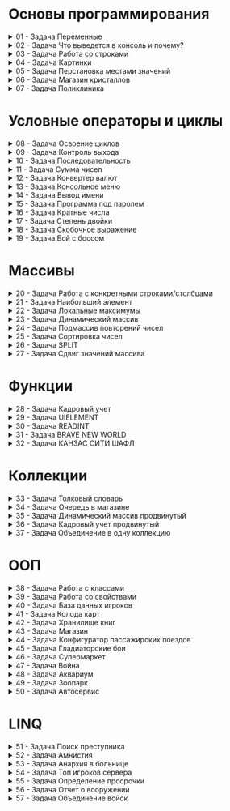 #  Основы программирования

<details>
<summary>01 - Задача Переменные </summary>
Попрактикуйтесь в создании переменных, 
объявить 10 переменных разных типов. 
Напоминание: переменные именуются с маленькой буквы, 
если название состоит из нескольких слов, 
то комбинируем их следующим образом - названиеПеременной. 
Также имя всегда должно отражать суть того, что хранит переменная. 
Для сдачи ДЗ требуется сдать код, 
который вы можете загрузить на https://gist.github.com/
или https://pastebin.com/ 
Это не сайт https://github.com/ где надо будет разбираться с работой git, 
а те сайты, на которые можно скопировать код
</details>

<details>
<summary>02 - Задача Что выведется в консоль и почему? </summary>
int a = 10;
  
int b = 38;
int c = (31 – 5 * a) / b;
Console.WriteLine(c);

> ВАЖНО!!! Не запускать код и попытаться подумать головой.
> 
> Также надо написать ответ “Почему?”

Приоритет арифметических операций:
В скобках сначала выполнится умножение 5 * 10 = 50,
далее вычитание 31-50 = -19,
и деление результата из скобок -19/38 = 0
Почему 0? Потому что тип переменной с это int - целочисленный, 
и все значения после запятой игнорируются/пропускаются
</details>

<details>
<summary>03 - Задача Работа со строками</summary>
  Вы задаете вопросы пользователю, 
по типу "как вас зовут", 
"какой ваш знак зодиака" и тд, 
после чего, по данным, которые он ввел, 
формируете небольшой текст о пользователе. 
"Вас зовут Алексей, вам 21 год, вы водолей и работаете на заводе."
</details>

<details>
<summary>04 - Задача Картинки</summary>
  На экране, в специальной зоне, выводятся картинки, 
по 3 в ряд (условно, ничего рисовать не надо). 
Всего у пользователя в альбоме 52 картинки. 
Код должен вывести, сколько полностью заполненных рядов 
можно будет вывести, и сколько картинок будет сверх меры.

В качестве решения ожидаются объявленные переменные 
с необходимыми значениями и, основываясь на значениях переменных, 
вывод необходимых данных. 
По задаче требуется выполнить простые математические действия.
</details>

<details>
<summary>05 - Задача Перстановка местами значений</summary>
  Даны две переменные. 
Поменять местами значения двух переменных. 
Вывести на экран значения переменных до перестановки и после.
К примеру, есть две переменные имя и фамилия, 
они сразу инициализированные, но данные не верные, перепутанные. 
Вот эти данные и надо поменять местами через код.
</details>

<details>
<summary>06 - Задача Магазин кристаллов</summary>
  Легенда:
Вы приходите в магазин и хотите купить за своё золото кристаллы. 
В вашем кошельке есть какое-то количество золота, 
продавец спрашивает у вас, 
сколько кристаллов вы хотите купить? 
После сделки у вас остаётся какое-то количество золота 
и появляется какое-то количество кристаллов.

Формально:
При старте программы пользователь вводит начальное количество золота. 
Потом ему предлагается купить какое-то количество 
кристаллов по цене N(задать в программе самому). 
Пользователь вводит число и его золото конвертируется в кристаллы. 
Остаток золота и кристаллов выводится на экран.

Проверять на то, что у игрока достаточно денег ненужно.
</details>

<details>
<summary>07 - Задача Поликлиника </summary>
  Легенда:

Вы заходите в поликлинику и видите огромную очередь из старушек, вам нужно рассчитать время ожидания в очереди.

Формально:
Пользователь вводит кол-во людей в очереди.
Фиксированное время приема одного человека всегда равно 10 минутам.
Пример ввода: Введите кол-во старушек: 14
Пример вывода: "Вы должны отстоять в очереди 2 часа и 20 минут."
</details>

#  Условные операторы и циклы

<details>
<summary>08 - Задача Освоение циклов</summary>
  При помощи циклов вы можете повторять один и тот же код множество раз.
Напишите простейшую программу, 
которая выводит указанное(установленное) 
пользователем сообщение заданное количество раз. 
Количество повторов также должен ввести пользователь.
</details>

<details>
<summary>09 - Задача Контроль выхода</summary>
  Написать программу, которая будет выполняться до тех пор, пока не будет введено слово exit.
Помните, в цикле должно быть условие, которое отвечает за то, когда цикл должен завершиться.
Это нужно, чтобы любой разработчик взглянув на ваш код, понял четкие границы вашего цикла.
</details>

<details>
<summary>10 - Задача Последовательность</summary>
  Нужно написать программу (используя циклы, обязательно пояснить выбор 
вашего цикла), чтобы она выводила следующую 
последовательность 5 12 19 26 33 40 47 54 61 68 75 82 89 96
Нужны переменные для обозначения чисел в условии цикла.

ОТВЕТ:
Выбрал цикл "for" так как есть четкое начало, конец и шаг итераций.
Т.е. для нас понятно когда цикл начнётся, когда закончится и с каким шагом будет выполняться.
</details>

<details>
<summary>11 - Задача Сумма чисел</summary>
  С помощью Random получить число number, которое не больше 100. 
Найти сумму всех положительных чисел меньше number (включая число), 
которые кратные 3 или 5. 
К примеру, это числа 3, 5, 6, 9, 10, 12, 15 и т.д.)
</details>

<details>
<summary>12 - Задача Конвертер валют</summary>
  Написать конвертер валют (3 валюты).

У пользователя есть баланс в каждой из представленных валют. 
Он может попросить сконвертировать часть баланса 
с одной валюты в другую. Тогда у него с баланса 
одной валюты снимется X и зачислится на баланс другой Y. 
Курс конвертации должен быть просто прописан в программе.
По имени переменной курса конвертации должно быть понятно, 
из какой валюты в какую валюту конвертируется.
Должна выполняться однотипная операция 
или везде умножение "*" 
или деление "/". 
Для чего это нужно подробнее позже узнаете в разделе "Функции". 
Но придётся объявить коэффициенты на все случаи.

Программа должна завершиться тогда, когда это решит пользователь.

Дополнительно: 
Если решение строится на switch, 
то принято работать с константами (в остальных случаях объявляются переменные). 
Для каждого case следует объявить константу.
Пример:
const string CommandExit = "exit";

case CommandExit:
break;

Константы объявляются перед блоком переменных и 
отделяются от них пустой строкой. 
Константы именуются с большой буквы. 
Если константа создана для связки 
консольное меню + switch (case) 
к имени константы добавляется Command или Menu 
- это передает суть константы, превращая ее в существительное, 
а не глагол и улучшает читаемость кода.
</details>

<details>
<summary>13 - Задача Консольное меню</summary>
  При помощи всего, что вы изучили, создать приложение, 
которое может обрабатывать команды. 
Т.е. вы создаете меню, ожидаете ввода нужной команды, 
после чего выполняете действие, которое присвоено этой команде.

Примеры команд (требуется 4-6 команд, придумать самим):

SetName – установить имя;
ChangeConsoleColor- изменить цвет консоли;
SetPassword – установить пароль;
WriteName – вывести имя (после ввода пароля);
Esc – выход из программы.

Программа не должна завершаться после ввода, 
пользователь сам должен выйти из программы при помощи команды.
</details>

<details>
<summary>14 - Задача Вывод имени</summary>
  Вывести имя в прямоугольник из символа, который введет сам пользователь.

Вы запрашиваете имя, после запрашиваете символ, 
а после отрисовываете в консоль его имя в прямоугольнике из его символов.

Пример:

Alexey

%

%%%%%%
% Alexey %
%%%%%%

Примечание:

Длину строки можно всегда узнать через свойство Length
string someString = “Hello”;
Console.WriteLine(someString.Length); //5
</details>

<details>
<summary>15 - Задача Программа под паролем</summary>
  Создайте переменную типа string, 
в которой хранится пароль для доступа к тайному сообщению. 
Пользователь вводит пароль, 
далее происходит проверка пароля на правильность, 
и если пароль неверный, то попросите его ввести пароль ещё раз. 
Если пароль подошёл, выведите секретное сообщение.

Если пользователь неверно ввел пароль 3 раза, программа завершается
</details>

<details>
<summary>16 - Задача Кратные числа</summary>
  Дано N (1 ≤ N ≤ 27). 
Найти количество трехзначных натуральных чисел, 
которые кратны N. 
Операции деления (/, %) не использовать. 
А умножение не требуется.
Число N всего одно, его надо получить в нужном диапазоне.
</details>

<details>
<summary>17 - Задача Степень двойки</summary>
  Найдите минимальную степень двойки, превосходящую заданное число.
К примеру, для числа 4 будет 2 в степени 3, то есть 8. 4<8.
Для числа 29 будет 2 в степени 5, то есть 32. 29<32.
В консоль вывести число (лучше получить от Random), 
степень и само число 2 в найденной степени.
</details>

<details>
<summary>18 - Задача Скобочное выражение </summary>
  Дана строка из символов '(' и ')'. 
Определить, является ли она корректным скобочным выражением. 
Определить максимальную глубину вложенности скобок.

Пример “(()(()))” - строка корректная и максимум глубины равняется 3.
Пример не верных строк: "(()", "())", ")(", "(()))(()"

Для перебора строки по символам можно использовать цикл foreach, 
к примеру будет так foreach (var symbol in text)
Или цикл for(int i = 0; i < text.Length; i++) и 
дальше обращаться к каждому символу внутри цикла как text[i]
Цикл нужен для перебора всех символов в строке.
</details>

<details>
<summary>19 - Задача Бой с боссом </summary>
  Легенда: 
Вы – теневой маг(можете быть вообще хоть кем) и 
у вас в арсенале есть несколько заклинаний, 
которые вы можете использовать против Босса. 
Вы должны уничтожить босса и только после этого будет вам покой.

Формально: 
перед вами босс, у которого есть определенное кол-во жизней и 
определенный ответный урон. 
У вас есть 4 заклинания для нанесения урона боссу. 
Программа завершается только после смерти босса или смерти пользователя.

Пример заклинаний

Рашамон – призывает теневого духа для нанесения атаки (Отнимает 100 хп игроку)

Хуганзакура (Может быть выполнен только после призыва теневого духа), наносит 100 ед. урона

Межпространственный разлом – позволяет скрыться в разломе и восстановить 250 хп. 
Урон босса по вам не проходит

Заклинания должны иметь схожий характер, 
то есть иметь как одиночное действие, 
так и какие-то условия выполнения (пример - Хуганзакура). 
Одно заклинание влияет на другое, тоже нужно для практики. 
Босс должен иметь возможность убить пользователя, возможна и ничья.

Не переусложняйте задачу излишними взаимосвязями. 
Вы ещё сможете реализовать творческие задумки далее по курсу. 
Например, "Гладиаторские бои" в разделе ООП 
(Знакомство с классами позволит писать лаконичней более сложный функционал)
</details>

#  Массивы

<details>
<summary>20 - Задача Работа с конкретными строками/столбцами </summary>
  Дан двумерный массив.
Вычислить сумму второй строки и произведение первого столбца. 
Вывести исходную матрицу и результаты вычислений.
</details>

<details>
<summary>21 - Задача Наибольший элемент</summary>
  Найти наибольший элемент матрицы A(10,10) и 
записать ноль в те ячейки, где он находятся. 
Вывести наибольший элемент, исходную и полученную матрицу.
Массив под измененную версию не нужен.
</details>

<details>
<summary>22 - Задача Локальные максимумы </summary>
  Дан одномерный массив целых чисел из 30 элементов.
Найдите все локальные максимумы и вывести их. 
(Элемент является локальным максимумом, если он больше своих соседей)
Крайний элемент является локальным максимумом, если он больше своего соседа.
Программа должна работать с массивом любого размера.
Массив всех локальных максимумов не нужен.
</details>

<details>
<summary>23 - Задача Динамический массив </summary>
  Пользователь вводит числа, и программа их запоминает.
Как только пользователь введёт команду sum, программа выведет сумму всех веденных чисел.

Выход из программы должен происходить только в том случае, если пользователь введет команду exit.
Если введено не sum и не exit, значит это число и его надо добавить в массив.

Программа должна работать на основе расширения массива.

Внимание, нельзя использовать List<T> и Array.Resize
</details>

<details>
<summary>24 - Задача Подмассив повторений чисел</summary>
  В массиве чисел найдите самый длинный подмассив из одинаковых чисел.
Дано 30 чисел. Вывести в консоль сам массив, число, 
которое само больше раз повторяется подряд и количество повторений.
Дополнительный массив не надо создавать.
Пример: {5, 5, 9, 9, 9, 5, 5} - число 9 повторяется большее число раз подряд.
</details>

<details>
<summary>25 - Задача Сортировка чисел</summary>
  Дан массив чисел (минимум 10 чисел). 
Надо вывести в консоль числа отсортированы, от меньшего до большего.
Нельзя использовать Array.Sort. 
Можно найти подходящий алгоритм сортировки и использовать его для задачи.
</details>

<details>
<summary>26 - Задача SPLIT </summary>
  Дана строка с текстом, используя метод строки String.Split() 
получить массив слов, которые разделены пробелом в тексте и 
вывести массив, каждое слово с новой строки.

!!! объявлять переменные для ' ', ',', '.', '\n', '?', ':', '…'
</details>

<details>
<summary>27 - Задача Сдвиг значений массива </summary>
  Дан массив чисел. 
Нужно его сдвинуть циклически на указанное пользователем значение позиций влево, 
не используя других массивов. 
Пример для сдвига один раз: 
{1, 2, 3, 4} => {2, 3, 4, 1}

Можно было ещё исключить отсутствие лишних итераций, 
если пользователь введёт количество сдвигов больше, чем длина массива. 
- Пример: userInput= userInput % numbers.Length; 2) Lenth - Length*
</details>

#  Функции

<details>
<summary>28 - Задача Кадровый учет</summary>
  Будет 2 массива: 
1) фио 
2) должность.

Описать функцию заполнения массивов досье, 
функцию форматированного вывода, 
функцию поиска по фамилии и функцию удаления досье.

Функция расширяет уже имеющийся массив на 1 и дописывает туда новое значение.

Программа должна быть с меню, которое содержит пункты:

- 1) добавить досье
- 2) вывести все досье (в одну строку через “-” фио и должность с порядковым номером в начале)
- 3) удалить досье (Массивы уменьшаются на один элемент. Нужны дополнительные проверки, чтобы не возникало ошибок)
- 4) поиск по фамилии
- 5) выход
</details>

<details>
<summary>29 - Задача UIELEMENT </summary>
  Разработайте функцию, которая рисует некий бар (Healthbar, Manabar) в определённой позиции. 
Она также принимает некий закрашенный процент.
При 40% бар выглядит так:
-[####______]
</details>

<details>
<summary>30 - Задача READINT</summary>
  Написать функцию, которая запрашивает число у пользователя 
(с помощью метода Console.ReadLine() ) и 
пытается сконвертировать его в тип int (с помощью int.TryParse())

Если конвертация не удалась у пользователя запрашивается число 
повторно до тех пор, пока не будет введено верно. 
После ввода, который удалось преобразовать в число, число возвращается.

P.S Задача решается с помощью циклов
P.S Также в TryParse используется модфикатор параметра out
</details>

<details>
<summary>31 - Задача BRAVE NEW WORLD</summary>
  Сделать игровую карту с помощью двумерного массива. 
Сделать функцию рисования карты. 
Помимо этого, дать пользователю возможность перемещаться по карте и 
взаимодействовать с элементами (например пользователь не может пройти сквозь стену)
Все элементы являются обычными символами
</details>

<details>
<summary>32 - Задача КАНЗАС СИТИ ШАФЛ </summary>
  Реализуйте функцию Shuffle, которая перемешивает элементы массива в случайном порядке.
</details>

#  Коллекции

<details>
<summary>33 - Задача Толковый словарь</summary>
  Создать программу, 
которая принимает от пользователя слово и выводит его значение. 
Если такого слова нет, то следует вывести соответствующее сообщение.
</details>

<details>
<summary>34 - Задача Очередь в магазине</summary>
  У вас есть множество целых чисел. 
Каждое целое число - это сумма покупки.
Вам нужно обслуживать клиентов до тех пор, 
пока очередь не станет пуста.
После каждого обслуженного клиента 
деньги нужно добавлять на наш счёт и выводить его в консоль.
После обслуживания каждого клиента 
программа ожидает нажатия любой клавиши, 
после чего затирает консоль и 
по новой выводит всю информацию, только уже со следующим клиентом
</details>

<details>
<summary>35 - Задача Динамический массив продвинутый</summary>
  В массивах вы выполняли задание "Динамический массив"
Используя всё изученное, 
напишите улучшенную версию динамического массива
(не обязательно брать своё старое решение)
Задание нужно, чтобы вы освоились с List и 
прощупали его преимущество.
Проверка на ввод числа обязательна.

Пользователь вводит числа, и программа их запоминает.
Как только пользователь введёт команду sum, программа выведет сумму всех веденных чисел.

Выход из программы должен происходить только в том случае, если пользователь введет команду exit.
</details>

<details>
<summary>36 - Задача Кадровый учет продвинутый</summary>
  В функциях вы выполняли задание "Кадровый учёт"
Используя одну из изученных коллекций, 
вы смогли бы сильно себе упростить код выполненной программы, 
ведь у нас данные, это ФИО и позиция.
Поиск в данном задании не нужен.

1) добавить досье
2) вывести все досье (в одну строку через “-” фио и должность)
3) удалить досье
4) выход
</details>

<details>
<summary>37 - Задача Объединение в одну коллекцию </summary>
  Есть два массива строк. 
Надо их объединить в одну коллекцию, 
исключив повторения, 
не используя Linq. 
Пример: {"1", "2", "1"} + {"3", "2"} => {"1", "2", "3"}
</details>

#  ООП

<details>
<summary>38 - Задача Работа с классами </summary>
  Создать класс игрока, с полями, 
содержащими информацию об игроке и методом, который выводит информацию на экран.
В классе обязательно должен быть конструктор
</details>

<details>
<summary>39 - Задача Работа со свойствами </summary>
  Создать класс игрока, у которого есть поля с его положением в x,y.
Создать класс отрисовщик, с методом, который отрисует игрока.

Попрактиковаться в работе со свойствами.
</details>

<details>
<summary>40 - Задача База данных игроков </summary>
  Реализовать базу данных игроков и методы для работы с ней.
У игрока может быть уникальный номер, ник, уровень, флаг – забанен ли он(флаг - bool).
Реализовать возможность добавления игрока, 
бана игрока по уникальный номеру, 
разбана игрока по уникальный номеру и удаление игрока.
Создание самой БД не требуется, задание выполняется инструментами, 
которые вы уже изучили в рамках курса. 
Но нужен класс, который содержит игроков и её можно назвать "База данных".
</details>

<details>
<summary>41 - Задача Колода карт </summary>
  Есть колода с картами. 
Игрок достает карты, пока не решит, что ему хватит карт 
(может быть как выбор пользователя, так и количество сколько карт надо взять). 
После выводиться вся информация о вытянутых картах.
Возможные классы: Карта, Колода, Игрок.
</details>

<details>
<summary>42 - Задача Хранилище книг </summary>
  Создать хранилище книг.
Каждая книга имеет название, автора и год выпуска (можно добавить еще параметры). 
В хранилище можно добавить книгу, убрать книгу, 
показать все книги и показать книги по указанному параметру 
(по названию, по автору, по году выпуска).
Про указанный параметр, к примеру нужен конкретный автор, 
выбирается показ по авторам, запрашивается у пользователя автор и 
показываются все книги с этим автором.
</details>

<details>
<summary>43 - Задача Магазин </summary>
  Существует продавец, он имеет у себя список товаров, 
и при нужде, может вам его показать, 
также продавец может продать вам товар. 
После продажи товар переходит к вам, и вы можете также посмотреть свои вещи.

Возможные классы – игрок, продавец, товар.
Вы можете сделать так, как вы видите это.
</details>

<details>
<summary>44 - Задача Конфигуратор пассажирских поездов </summary>
  У вас есть программа, которая помогает пользователю составить план поезда.
Есть 4 основных шага в создании плана:
-Создать направление - создает направление для поезда(к примеру Бийск - Барнаул)
-Продать билеты - вы получаете рандомное кол-во пассажиров, которые купили билеты на это направление
-Сформировать поезд - вы создаете поезд и добавляете ему столько вагонов(вагоны могут быть разные по вместительности), сколько хватит для перевозки всех пассажиров.
-Отправить поезд - вы отправляете поезд, после чего можете снова создать направление.
В верхней части программы должна выводиться полная информация о текущем рейсе или его отсутствии.
</details>

<details>
<summary>45 - Задача Гладиаторские бои </summary>
  Создать 5 бойцов, пользователь выбирает 2 бойцов и они сражаются друг с другом до смерти. 
У каждого бойца могут быть свои статы.
Каждый игрок должен иметь особую способность для атаки, которая свойственна только его классу!
Если можно выбрать одинаковых бойцов, то это не должна быть одна и та же ссылка на одного бойца, чтобы он не атаковал сам себя.
Пример, что может быть уникальное у бойцов. 
Кто-то каждый 3 удар наносит удвоенный урон, 
другой имеет 30% увернуться от полученного урона, 
кто-то при получении урона немного себя лечит. 
Будут новые поля у наследников. 
У кого-то может быть мана и это только его особенность.
</details>

<details>
<summary>46 - Задача Супермаркет </summary>
  Написать программу администрирования супермаркетом.
В супермаркете есть очередь клиентов.
У каждого клиента в корзине есть товары, также у клиентов есть деньги.
Клиент, когда подходит на кассу, получает итоговую сумму покупки и старается её оплатить.
Если оплатить клиент не может, то он рандомный товар из корзины выкидывает до тех пор, пока его денег не хватит для оплаты.
Клиентов можно делать ограниченное число на старте программы.
Супермаркет содержит список товаров, из которых клиент выбирает товары для покупки.
</details>

<details>
<summary>47 - Задача Война </summary>
  Есть 2 взвода. 1 взвод страны один, 2 взвод страны два.
Каждый взвод внутри имеет солдат.
Нужно написать программу, которая будет моделировать бой этих взводов.
Каждый боец - это уникальная единица, он может иметь уникальные способности 
или же уникальные характеристики, такие как повышенная сила.
Побеждает та страна, во взводе которой остались выжившие бойцы.
Не важно, какой будет бой, рукопашный, стрелковый.
</details>

<details>
<summary>48 - Задача Аквариум </summary>
  Есть аквариум, в котором плавают рыбы. 
В этом аквариуме может быть максимум определенное кол-во рыб. 
Рыб можно добавить в аквариум или рыб можно достать из аквариума. 
(программу делать в цикле для того, чтобы рыбы могли “жить”)
Все рыбы отображаются списком, у рыб также есть возраст. 
За 1 итерацию рыбы стареют на определенное кол-во жизней и могут умереть. 
Рыб также вывести в консоль, чтобы можно было мониторить показатели.
</details>

<details>
<summary>49 - Задача Зоопарк </summary>
  Пользователь запускает приложение и перед ним находится меню, 
в котором он может выбрать, к какому вольеру подойти. 
При приближении к вольеру, пользователю выводится информация о том, 
что это за вольер, сколько животных там обитает, их пол и какой звук издает животное.
Вольеров в зоопарке может быть много, в решении нужно создать минимум 4 вольера.
</details>

<details>
<summary>50 - Задача Автосервис </summary>
  У вас есть автосервис, в который приезжают люди, чтобы починить свои автомобили.
У вашего автосервиса есть баланс денег и склад деталей.
Когда приезжает автомобиль, у него сразу ясна его поломка, 
и эта поломка отображается у вас в консоли вместе с ценой за починку
(цена за починку складывается из цены детали + цена за работу).
Поломка всегда чинится заменой детали, 
но количество деталей ограничено тем, 
что находится на вашем складе деталей.
Если у вас нет нужной детали на складе, 
то вы можете отказать клиенту, и в этом случае вам придется выплатить штраф.
Если вы замените не ту деталь, то вам придется возместить ущерб клиенту.
За каждую удачную починку вы получаете выплату за ремонт, которая указана в чек-листе починки.
Класс Деталь не может содержать значение “количество”. 
Деталь всего одна, за количество отвечает тот, кто хранит детали. 
При необходимости можно создать дополнительный класс для конкретной детали и работе с количеством.
</details>

#  LINQ

<details>
<summary>51 - Задача Поиск преступника </summary>
  У нас есть список всех преступников.
В преступнике есть поля: ФИО, 
заключен ли он под стражу, рост, вес, национальность.
Вашей программой будут пользоваться детективы.
У детектива запрашиваются данные 
(рост, вес, национальность), и детективу выводятся все преступники, 
которые подходят под эти параметры, 
но уже заключенные под стражу выводиться не должны.
</details>

<details>
<summary>52 - Задача Амнистия </summary>
  В нашей великой стране Арстоцка произошла амнистия!
Всех людей, заключенных за преступление "Антиправительственное", следует исключить из списка заключенных.
Есть список заключенных, каждый заключенный состоит из полей: ФИО, преступление.
Вывести список до амнистии и после.
</details>

<details>
<summary>53 - Задача Анархия в больнице </summary>
  У вас есть список больных(минимум 10 записей)
Класс больного состоит из полей: ФИО, возраст, заболевание.
Требуется написать программу больницы, в которой перед пользователем будет меню со следующими пунктами:
1)Отсортировать всех больных по фио
2)Отсортировать всех больных по возрасту
3)Вывести больных с определенным заболеванием
(название заболевания вводится пользователем с клавиатуры)
</details>

<details>
<summary>54 - Задача Топ игроков сервера </summary>
У нас есть список всех игроков(минимум 10). 
У каждого игрока есть поля: имя, уровень, сила. 
Требуется написать запрос для определения топ 3 игроков по уровню 
и топ 3 игроков по силе, после чего вывести каждый топ.
2 запроса получится.
</details>

<details>
<summary>55 - Задача Определение просрочки </summary>
Есть набор тушенки. У тушенки есть название, год производства и срок годности.
Написать запрос для получения всех просроченных банок тушенки.
Чтобы не заморачиваться, можете думать, что считаем только года, без месяцев.
</details>

<details>
<summary>56 - Задача Отчет о вооружении </summary>
Существует класс солдата. В нём есть поля: имя, вооружение, звание, срок службы(в месяцах).
Написать запрос, при помощи которого получить набор данных состоящий из имени и звания.
Вывести все полученные данные в консоль.
(Не менее 5 записей)
</details>

<details>
<summary>57 - Задача Объединение войск </summary>
Есть 2 списка в солдатами.
Всех бойцов из отряда 1, у которых фамилия начинается на букву Б, требуется перевести в отряд 2.
</details>
